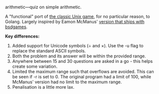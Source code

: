 arithmetic—quiz on simple arithmetic.

A "functional" port of [the classic Unix game](http://man.cat-v.org/unix_8th/6/arithmetic), for no particular reason, to Golang. Largely inspired by Eamon McManus' [version that ships with bsdgames](https://github.com/jsm28/bsd-games/blob/master/arithmetic/arithmetic.c).

**Key differences:**
1. Added support for Unicode symbols (÷ and ×). Use the -u flag to replace the standard ASCII symbols.
2. Both the problem and its answer will be within the provided range.
3. Anywhere between 15 and 30 questions are asked in a go - this helps create some variation.
4. Limited the maximum range such that overflows are avoided. This can be seen if -r is set to 0.  The original program had a limit of 100, while McManus' version had no limit to the maximum range.
5. Penalisation is a little more lax.
